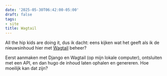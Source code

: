 ```yaml
---
date: '2025-05-30T06:42:00-05:00'
draft: false
tags:
- site
title: Wagtail
---
```


All the hip kids are doing it, dus ik dacht: eens kijken wat het geeft als ik de nieuwsinhoud hier met [Wagtail](https://wagtail.org) beheer?

Eerst aanmaken met Django en Wagtail (op mijn lokale computer), ontsluiten met een API, en dan hugo de inhoud laten ophalen en genereren. Hoe moeilijk kan dat zijn?
